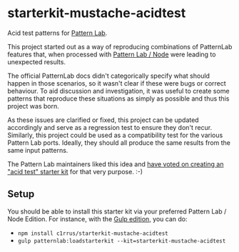 # starterkit-mustache-acidtest
Acid test patterns for [Pattern Lab](http://patternlab.io/).

This project started out as a way of reproducing combinations of PatternLab features that, when processed with [Pattern Lab / Node](https://github.com/pattern-lab/patternlab-node) were leading to unexpected results.

The official PatternLab docs didn't categorically specify what should happen in those scenarios, so it wasn't clear if these were bugs or correct behaviour. To aid discussion and investigation, it was useful to create some patterns that reproduce these situations as simply as possible and thus this project was born.

As these issues are clarified or fixed, this project can be updated accordingly and serve as a regression test to ensure they don't recur. Similarly, this project could be used as a compatibility test for the various Pattern Lab ports. Ideally, they should all produce the same results from the same input patterns.

The Pattern Lab maintainers liked this idea and [have voted on creating an "acid test" starter kit](https://github.com/pattern-lab/the-spec/issues/23) for that very purpose. :-)


## Setup
You should be able to install this starter kit via your preferred Pattern Lab / Node Edition. For instance, with the [Gulp edition](https://github.com/pattern-lab/edition-node-gulp), you can do:

* `npm install c1rrus/starterkit-mustache-acidtest`
* `gulp patternlab:loadstarterkit --kit=starterkit-mustache-acidtest`

